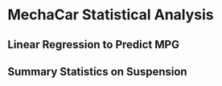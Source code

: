 # MechaCar Statistical Analysis

## Linear Regression to Predict MPG

## Summary Statistics on Suspension

